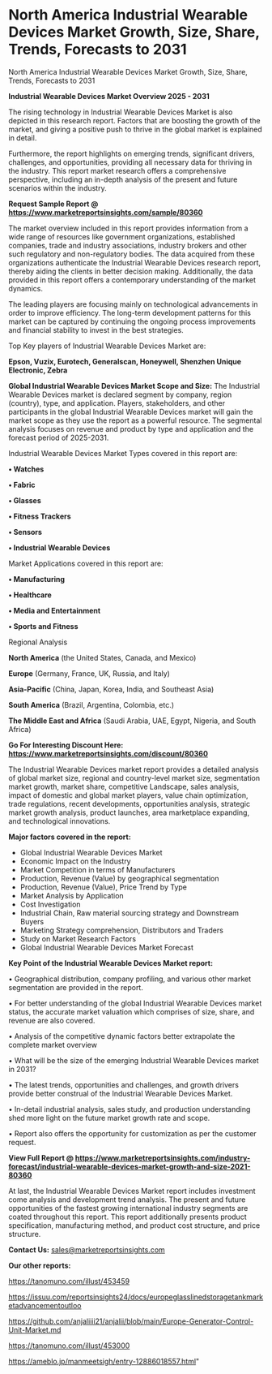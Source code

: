 # North America Industrial Wearable Devices Market Growth, Size, Share, Trends, Forecasts to 2031
North America Industrial Wearable Devices Market Growth, Size, Share, Trends, Forecasts to 2031

<Strong> Industrial Wearable Devices Market Overview 2025 - 2031</strong>

The rising technology in Industrial Wearable Devices Market is also depicted in this research report. Factors that are boosting the growth of the market, and giving a positive push to thrive in the global market is explained in detail.

Furthermore, the report highlights on emerging trends, significant drivers, challenges, and opportunities, providing all necessary data for thriving in the industry. This report market research offers a comprehensive perspective, including an in-depth analysis of the present and future scenarios within the industry.

<strong>Request Sample Report @ <a href=https://www.marketreportsinsights.com/sample/80360>https://www.marketreportsinsights.com/sample/80360</a></strong>

The market overview included in this report provides information from a wide range of resources like government organizations, established companies, trade and industry associations, industry brokers and other such regulatory and non-regulatory bodies. The data acquired from these organizations authenticate the Industrial Wearable Devices research report, thereby aiding the clients in better decision making. Additionally, the data provided in this report offers a contemporary understanding of the market dynamics.

The leading players are focusing mainly on technological advancements in order to improve efficiency. The long-term development patterns for this market can be captured by continuing the ongoing process improvements and financial stability to invest in the best strategies.

Top Key players of Industrial Wearable Devices Market are:

<strong>Epson, Vuzix, Eurotech, Generalscan, Honeywell, Shenzhen Unique Electronic, Zebra</strong>

<strong><b>Global Industrial Wearable Devices Market Scope and Size:</b></strong>
The Industrial Wearable Devices market is declared segment by company, region (country), type, and application. Players, stakeholders, and other participants in the global Industrial Wearable Devices market will gain the market scope as they use the report as a powerful resource. The segmental analysis focuses on revenue and product by type and application and the forecast period of 2025-2031.

Industrial Wearable Devices Market Types covered in this report are:

<strong>• Watches

• Fabric

• Glasses

• Fitness Trackers

• Sensors

• Industrial Wearable Devices</strong>

Market Applications covered in this report are:

<strong>• Manufacturing

• Healthcare

• Media and Entertainment

• Sports and Fitness</strong> 

Regional Analysis

<strong>North America</strong> (the United States, Canada, and Mexico)

<strong>Europe</strong> (Germany, France, UK, Russia, and Italy)

<strong>Asia-Pacific</strong> (China, Japan, Korea, India, and Southeast Asia)

<strong>South America</strong> (Brazil, Argentina, Colombia, etc.)

<strong>The Middle East and Africa</strong> (Saudi Arabia, UAE, Egypt, Nigeria, and South Africa)

<strong>Go For Interesting Discount Here: <a href=https://www.marketreportsinsights.com/discount/80360>https://www.marketreportsinsights.com/discount/80360</a></strong>

The Industrial Wearable Devices market report provides a detailed analysis of global market size, regional and country-level market size, segmentation market growth, market share, competitive Landscape, sales analysis, impact of domestic and global market players, value chain optimization, trade regulations, recent developments, opportunities analysis, strategic market growth analysis, product launches, area marketplace expanding, and technological innovations.

<strong><b>Major factors covered in the report:</b></strong>
<ul>
  <li>Global Industrial Wearable Devices Market </li>
  <li>Economic Impact on the Industry</li>
  <li>Market Competition in terms of Manufacturers</li>
  <li>Production, Revenue (Value) by geographical segmentation</li>
  <li>Production, Revenue (Value), Price Trend by Type</li>
  <li>Market Analysis by Application</li>
  <li>Cost Investigation</li>
  <li>Industrial Chain, Raw material sourcing strategy and Downstream Buyers</li>
  <li>Marketing Strategy comprehension, Distributors and Traders</li>
  <li>Study on Market Research Factors</li>
  <li>Global Industrial Wearable Devices Market Forecast</li>
</ul>

<strong><b>Key Point of the Industrial Wearable Devices Market report:</b></strong>

• Geographical distribution, company profiling, and various other market segmentation are provided in the report.

• For better understanding of the global Industrial Wearable Devices market status, the accurate market valuation which comprises of size, share, and revenue are also covered.

• Analysis of the competitive dynamic factors better extrapolate the complete market overview

• What will be the size of the emerging Industrial Wearable Devices market in 2031?

• The latest trends, opportunities and challenges, and growth drivers provide better construal of the Industrial Wearable Devices Market.

• In-detail industrial analysis, sales study, and production understanding shed more light on the future market growth rate and scope.

• Report also offers the opportunity for customization as per the customer request.

<strong><b>View Full Report @ <a href=https://www.marketreportsinsights.com/industry-forecast/industrial-wearable-devices-market-growth-and-size-2021-80360>https://www.marketreportsinsights.com/industry-forecast/industrial-wearable-devices-market-growth-and-size-2021-80360</a></b></strong>


At last, the Industrial Wearable Devices Market report includes investment come analysis and development trend analysis. The present and future opportunities of the fastest growing international industry segments are coated throughout this report. This report additionally presents product specification, manufacturing method, and product cost structure, and price structure.

<strong>Contact Us:</strong>
sales@marketreportsinsights.com

<strong>Our other reports:</strong>

<a href=https://tanomuno.com/illust/453459>https://tanomuno.com/illust/453459</a>

<a href=https://issuu.com/reportsinsights24/docs/europeglasslinedstoragetankmarketadvancementoutloo>https://issuu.com/reportsinsights24/docs/europeglasslinedstoragetankmarketadvancementoutloo</a>

<a href=https://github.com/anjaliiii21/anjalii/blob/main/Europe-Generator-Control-Unit-Market.md>https://github.com/anjaliiii21/anjalii/blob/main/Europe-Generator-Control-Unit-Market.md</a>

<a href=https://tanomuno.com/illust/453000>https://tanomuno.com/illust/453000</a>

<a href=https://ameblo.jp/manmeetsigh/entry-12886018557.html>https://ameblo.jp/manmeetsigh/entry-12886018557.html</a>"
